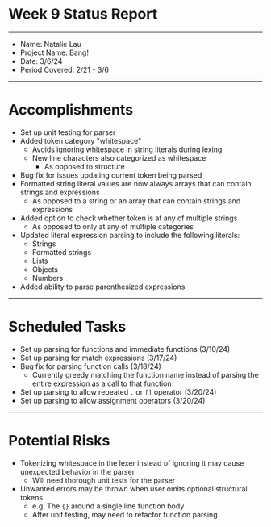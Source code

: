 # Week 9 Status Report

---

- Name: Natalie Lau
- Project Name: Bang!
- Date: 3/6/24
- Period Covered: 2/21 - 3/6

---

# Accomplishments

- Set up unit testing for parser
- Added token category "whitespace"
  - Avoids ignoring whitespace in string literals during lexing
  - New line characters also categorized as whitespace
    - As opposed to structure
- Bug fix for issues updating current token being parsed
- Formatted string literal values are now always arrays that can contain strings and expressions
  - As opposed to a string or an array that can contain strings and expressions
- Added option to check whether token is at any of multiple strings
  - As opposed to only at any of multiple categories
- Updated literal expression parsing to include the following literals:
  - Strings
  - Formatted strings
  - Lists
  - Objects
  - Numbers
- Added ability to parse parenthesized expressions

---

# Scheduled Tasks

- Set up parsing for functions and immediate functions (3/10/24)
- Set up parsing for match expressions (3/17/24)
- Bug fix for parsing function calls (3/18/24)
  - Currently greedy matching the function name instead of parsing the entire expression as a call to that function
- Set up parsing to allow repeated `.` or `[]` operator (3/20/24)
- Set up parsing to allow assignment operators (3/20/24)

---

# Potential Risks

- Tokenizing whitespace in the lexer instead of ignoring it may cause unexpected behavior in the parser
  - Will need thorough unit tests for the parser
- Unwanted errors may be thrown when user omits optional structural tokens
  - e.g. The `{}` around a single line function body
  - After unit testing, may need to refactor function parsing